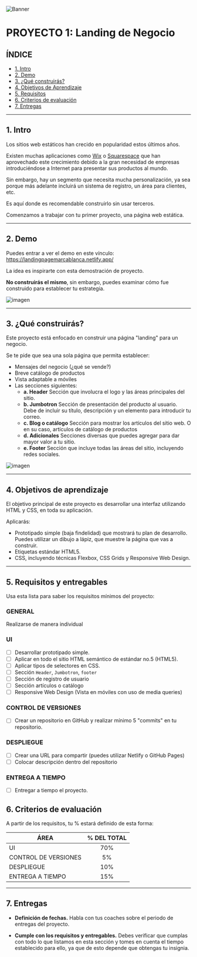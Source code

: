 ![Banner](./imagenes/banner.png)

# PROYECTO 1: Landing de Negocio

## **ÍNDICE**

* [1. Intro](#1-intro)
* [2. Demo](#2-demo)
* [3. ¿Qué construirás?](#3-qu%C3%A9-construir%C3%A1s)
* [4. Objetivos de Aprendizaje](#4-objetivos-de-aprendizaje)
* [5. Requisitos](#5-requisitos-y-entregables)
* [6. Criterios de evaluación](#6-criterios-de-evaluaci%C3%B3n)
* [7. Entregas](#7-entregas)

****

## 1. Intro

Los sitios web estáticos han crecido en popularidad estos últimos años. 

Existen muchas aplicaciones como [Wix](https://wix.com) o [Squarespace](https://squarespace.com) que han aprovechado este crecimiento debido a la gran necesidad de empresas introduciéndose a Internet para presentar sus productos al mundo.

Sin embargo, hay un segmento que necesita mucha personalización, ya sea porque más adelante incluirá un sistema de registro, un área para clientes, etc. 

Es aquí donde es recomendable construirlo sin usar terceros. 

Comenzamos a trabajar con tu primer proyecto, una página web estática.

****

## 2. Demo

Puedes entrar a ver el demo en este vínculo: https://landingpagemarcablanca.netlify.app/

La idea es inspirarte con esta demostración de proyecto. 

**No construirás el mismo**, sin embargo, puedes examinar cómo fue construido para establecer tu estrategia.

![imagen]("./../demo/demo.png)


****

## 3. ¿Qué construirás?

Este proyecto está enfocado en construir una página "landing" para un negocio.

Se te pide que sea una sola página que permita establecer:

- Mensajes del negocio (¿qué se vende?)
- Breve catálogo de productos
- Vista adaptable a móviles
- Las secciones siguientes:
  - **a. Header**
    Sección que involucra el logo y las áreas principales del sitio.
  - **b. Jumbotron**
    Sección de presentación del producto al usuario. Debe de incluir su título, descripción y un elemento para introducir tu correo.
  - **c. Blog o catálogo**
    Sección para mostrar los artículos del sitio web. O en su caso, artículos de catálogo de productos
  - **d. Adicionales**
    Secciones diversas que puedes agregar para dar mayor valor a tu sitio.
  - **e. Footer**
    Sección que incluye todas las áreas del sitio, incluyendo redes sociales.

![imagen]("./../demo/layout.png)

****

## 4. Objetivos de aprendizaje

El objetivo principal de este proyecto es desarrollar una interfaz utilizando HTML y CSS, en toda su aplicación.

Aplicarás:

- Prototipado simple (baja findelidad) que mostrará tu plan de desarrollo. Puedes utilizar un dibujo a lápiz, que muestre la página que vas a construir.
- Etiquetas estándar HTML5.
- CSS, incluyendo técnicas Flexbox, CSS Grids y Responsive Web Design.

****

## 5. Requisitos y entregables

Usa esta lista para saber los requisitos mínimos del proyecto:

### GENERAL

Realizarse de manera individual

### UI
- [ ] Desarrollar prototipado simple.
- [ ] Aplicar en todo el sitio HTML semántico de estándar no.5 (HTML5).
- [ ] Aplicar tipos de selectores en CSS.
- [ ] Sección `Header`, `Jumbotron`, `footer`
- [ ] Sección de registro de usuario
- [ ] Sección artículos o catálogo
- [ ] Responsive Web Design (Vista en móviles con uso de media queries)

### CONTROL DE VERSIONES
- [ ] Crear un repositorio en GitHub y realizar mínimo 5 "commits" en tu repositorio.

### DESPLIEGUE
- [ ] Crear una URL para compartir (puedes utilizar Netlify o GitHub Pages)
- [ ] Colocar descripción dentro del repositorio

### ENTREGA A TIEMPO
- [ ] Entregar a tiempo el proyecto.

## 6. Criterios de evaluación

A partir de los requisitos, tu % estará definido de esta forma:

| ÁREA       | % DEL TOTAL |
| ------------- |:-------------:|
| UI      | 70%     |
| CONTROL DE VERSIONES      | 5%     |
| DESPLIEGUE | 10%      |
| ENTREGA A TIEMPO | 15%      |

****

## 7. Entregas

- **Definición de fechas.** Habla con tus coaches sobre el periodo de entregas del proyecto.

- **Cumple con los requisitos y entregables.** Debes verificar que cumplas con todo lo que listamos en esta sección y tomes en cuenta el tiempo establecido para ello, ya que de esto depende que obtengas tu insignia.

